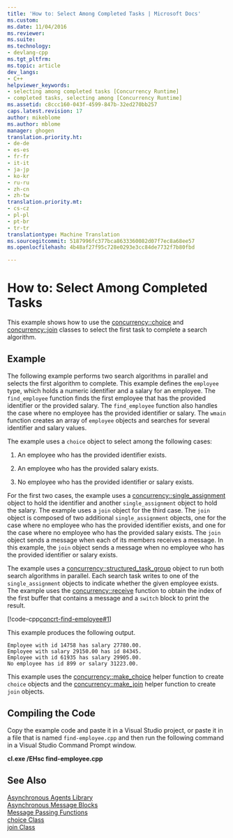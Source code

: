 ```yaml
---
title: 'How to: Select Among Completed Tasks | Microsoft Docs'
ms.custom: 
ms.date: 11/04/2016
ms.reviewer: 
ms.suite: 
ms.technology:
- devlang-cpp
ms.tgt_pltfrm: 
ms.topic: article
dev_langs:
- C++
helpviewer_keywords:
- selecting among completed tasks [Concurrency Runtime]
- completed tasks, selecting among [Concurrency Runtime]
ms.assetid: c8ccc160-043f-4599-847b-32ed270bb257
caps.latest.revision: 17
author: mikeblome
ms.author: mblome
manager: ghogen
translation.priority.ht:
- de-de
- es-es
- fr-fr
- it-it
- ja-jp
- ko-kr
- ru-ru
- zh-cn
- zh-tw
translation.priority.mt:
- cs-cz
- pl-pl
- pt-br
- tr-tr
translationtype: Machine Translation
ms.sourcegitcommit: 5187996fc377bca8633360082d07f7ec8a68ee57
ms.openlocfilehash: 4b48af27f95c728e0293e3cc84de7732f7b80fbd

---
```

# How to: Select Among Completed Tasks
This example shows how to use the [concurrency::choice](../../parallel/concrt/reference/choice-class.md) and [concurrency::join](../../parallel/concrt/reference/join-class.md) classes to select the first task to complete a search algorithm.  
  
## Example  
 The following example performs two search algorithms in parallel and selects the first algorithm to complete. This example defines the `employee` type, which holds a numeric identifier and a salary for an employee. The `find_employee` function finds the first employee that has the provided identifier or the provided salary. The `find_employee` function also handles the case where no employee has the provided identifier or salary. The `wmain` function creates an array of `employee` objects and searches for several identifier and salary values.  
  
 The example uses a `choice` object to select among the following cases:  
  
1.  An employee who has the provided identifier exists.  
  
2.  An employee who has the provided salary exists.  
  
3.  No employee who has the provided identifier or salary exists.  
  
 For the first two cases, the example uses a [concurrency::single_assignment](../../parallel/concrt/reference/single-assignment-class.md) object to hold the identifier and another `single_assignment` object to hold the salary. The example uses a `join` object for the third case. The `join` object is composed of two additional `single_assignment` objects, one for the case where no employee who has the provided identifier exists, and one for the case where no employee who has the provided salary exists. The `join` object sends a message when each of its members receives a message. In this example, the `join` object sends a message when no employee who has the provided identifier or salary exists.  
  
 The example uses a [concurrency::structured_task_group](../../parallel/concrt/reference/structured-task-group-class.md) object to run both search algorithms in parallel. Each search task writes to one of the `single_assignment` objects to indicate whether the given employee exists. The example uses the [concurrency::receive](reference/concurrency-namespace-functions.md#receive) function to obtain the index of the first buffer that contains a message and a `switch` block to print the result.  
  
 [!code-cpp[concrt-find-employee#1](../../parallel/concrt/codesnippet/cpp/how-to-select-among-completed-tasks_1.cpp)]  
  
 This example produces the following output.  
  
```Output  
Employee with id 14758 has salary 27780.00.  
Employee with salary 29150.00 has id 84345.  
Employee with id 61935 has salary 29905.00.  
No employee has id 899 or salary 31223.00.  
```  
  
 This example uses the [concurrency::make_choice](reference/concurrency-namespace-functions.md#make_choice) helper function to create `choice` objects and the [concurrency::make_join](reference/concurrency-namespace-functions.md#make_join) helper function to create `join` objects.  
  
## Compiling the Code  
 Copy the example code and paste it in a Visual Studio project, or paste it in a file that is named `find-employee.cpp` and then run the following command in a Visual Studio Command Prompt window.  
  
 **cl.exe /EHsc find-employee.cpp**  
  
## See Also  
 [Asynchronous Agents Library](../../parallel/concrt/asynchronous-agents-library.md)   
 [Asynchronous Message Blocks](../../parallel/concrt/asynchronous-message-blocks.md)   
 [Message Passing Functions](../../parallel/concrt/message-passing-functions.md)   
 [choice Class](../../parallel/concrt/reference/choice-class.md)   
 [join Class](../../parallel/concrt/reference/join-class.md)



<!--HONumber=Jan17_HO1-->


